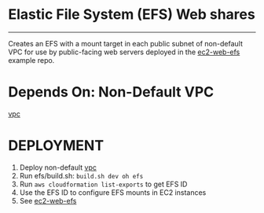 # Elastic File System (EFS) Web shares
---
Creates an EFS with a mount target in each public subnet of non-default VPC for use by public-facing web servers deployed in the <a href="../ec2-web-efs">ec2-web-efs</a> example repo.

# Depends On: Non-Default VPC

   <a href="../vpc">vpc</a>

# DEPLOYMENT
1. Deploy non-default <a href="../vpc">vpc</a>
2. Run efs/build.sh: `build.sh dev oh efs`
3. Run `aws cloudformation list-exports` to get EFS ID
4. Use the EFS ID to configure EFS mounts in EC2 instances
5. See <a href="../ec2-web-efs">ec2-web-efs</a>
